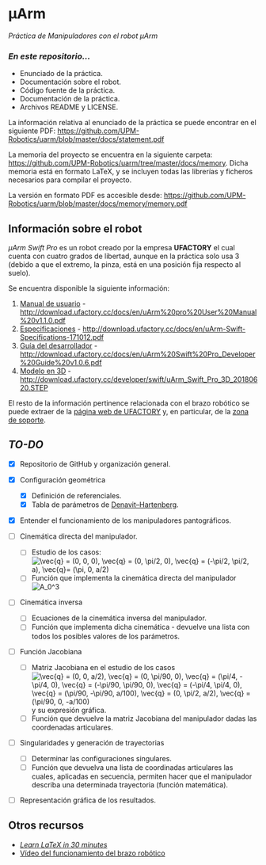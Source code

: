 # μArm
_Práctica de Manipuladores con el robot μArm_

### _En este repositorio..._

+ Enunciado de la práctica.
+ Documentación sobre el robot.
+ Código fuente de la práctica.
+ Documentación de la práctica.
+ Archivos README y LICENSE.

La información relativa al enunciado de la práctica se puede encontrar en el siguiente PDF: https://github.com/UPM-Robotics/uarm/blob/master/docs/statement.pdf

La memoria del proyecto se encuentra en la siguiente carpeta: https://github.com/UPM-Robotics/uarm/tree/master/docs/memory. Dicha memoria está en formato LaTeX, y se incluyen todas las librerías y ficheros necesarios para compilar el proyecto.

La versión en formato PDF es accesible desde: https://github.com/UPM-Robotics/uarm/blob/master/docs/memory/memory.pdf

## Información sobre el robot

_μArm Swift Pro_ es un robot creado por la empresa **UFACTORY** el cual cuenta con cuatro grados de libertad, aunque en la práctica solo usa 3 (debido a que el extremo, la pinza, está en una posición fija respecto al suelo).

Se encuentra disponible la siguiente información:
    
1. [Manual de usuario](https://github.com/UPM-Robotics/uarm/blob/master/docs/robot-information/uArm%20pro%20User%20Manual%20v1.1.0.pdf) - http://download.ufactory.cc/docs/en/uArm%20pro%20User%20Manual%20v1.1.0.pdf
2. [Especificaciones](https://github.com/UPM-Robotics/uarm/blob/master/docs/robot-information/uArm-Swift-Specifications-171012.pdf) - http://download.ufactory.cc/docs/en/uArm-Swift-Specifications-171012.pdf
3. [Guía del desarrollador](https://github.com/UPM-Robotics/uarm/blob/master/docs/robot-information/uArm%20Swift%20Pro_Developer%20Guide%20v1.0.6.pdf) - http://download.ufactory.cc/docs/en/uArm%20Swift%20Pro_Developer%20Guide%20v1.0.6.pdf
4. [Modelo en 3D](https://github.com/UPM-Robotics/uarm/blob/master/docs/robot-information/uArm_Swift_Pro_3D_20180620.STEP) - http://download.ufactory.cc/developer/swift/uArm_Swift_Pro_3D_20180620.STEP

El resto de la información pertinence relacionada con el brazo robótico se puede extraer de la [página web de UFACTORY](https://www.ufactory.cc/#/en/) y, en particular, de la [zona de soporte](https://www.ufactory.cc/#/en/support/technology).

## *TO-DO*

- [x] Repositorio de GitHub y organización general.
- [x] Configuración geométrica
  - [x] Definición de referenciales.
  - [x] Tabla de parámetros de [Denavit–Hartenberg](https://en.wikipedia.org/wiki/Denavit%E2%80%93Hartenberg_parameters).

- [x] Entender el funcionamiento de los manipuladores pantográficos.

- [ ] Cinemática directa del manipulador.
  - [ ] Estudio de los casos: <img src="https://latex.codecogs.com/png.latex?\vec{q}&space;=&space;(0,&space;0,&space;0),&space;\vec{q}&space;=&space;(0,&space;\pi/2,&space;0),&space;\vec{q}&space;=&space;(-\pi/2,&space;\pi/2,&space;a)&space;\vec{q}=&space;(\pi,&space;0,&space;a/2)" title="\vec{q} = (0, 0, 0), \vec{q} = (0, \pi/2, 0), \vec{q} = (-\pi/2, \pi/2, a), \vec{q}= (\pi, 0, a/2)" />
  - [ ] Función que implementa la cinemática directa del manipulador <img src="https://latex.codecogs.com/png.latex?A_0^3" title="A_0^3" />

- [ ] Cinemática inversa
  - [ ] Ecuaciones de la cinemática inversa del manipulador.
  - [ ] Función que implementa dicha cinemática - devuelve una lista con todos los posibles valores de los parámetros.

- [ ] Función Jacobiana
  - [ ] Matriz Jacobiana en el estudio de los casos <img src="https://latex.codecogs.com/png.latex?\vec{q}&space;=&space;(0,&space;0,&space;a/2),&space;\vec{q}&space;=&space;(0,&space;\pi/90,&space;0),&space;\vec{q}&space;=&space;(\pi/4,&space;-\pi/4,&space;0),&space;\vec{q}&space;=&space;(-\pi/90,&space;\pi/90,&space;0),&space;\vec{q}&space;=&space;(-\pi/4,&space;\pi/4,&space;0)&space;y&space;\vec{q}&space;=&space;(\pi/90,&space;-\pi/90,&space;a/100),&space;\vec{q}&space;=&space;(0,&space;\pi/2,&space;a/2),&space;\vec{q}&space;=&space;(\pi/90,&space;0,&space;-a/100)" title="\vec{q} = (0, 0, a/2), \vec{q} = (0, \pi/90, 0), \vec{q} = (\pi/4, -\pi/4, 0), \vec{q} = (-\pi/90, \pi/90, 0), \vec{q} = (-\pi/4, \pi/4, 0), \vec{q} = (\pi/90, -\pi/90, a/100), \vec{q} = (0, \pi/2, a/2), \vec{q} = (\pi/90, 0, -a/100)" /> y su expresión gráfica.
  - [ ] Función que devuelve la matriz Jacobiana del manipulador dadas las coordenadas articulares.

- [ ] Singularidades y generación de trayectorias
  - [ ] Determinar las configuraciones singulares.
  - [ ] Función que devuelva una lista de coordinadas articulares las cuales, aplicadas en secuencia, permiten hacer que el manipulador describa una determinada trayectoria (función matemática).

- [ ] Representación gráfica de los resultados.

## Otros recursos

+ *[Learn LaTeX in 30 minutes](https://www.overleaf.com/learn/latex/Learn_LaTeX_in_30_minutes)*
+  [Vídeo del funcionamiento del brazo robótico](https://www.youtube.com/watch?v=VeZOi11NQRA)
